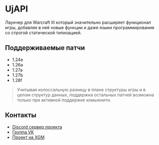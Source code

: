 # UjAPI

Лаунчер для Warcraft III который значительно расширяет функционал игры, добавляя в неё новые функции и даже языки
программирования со строгой статической типизацией.

## Поддерживаемые патчи

- 1.24e
- 1.26a
- 1.27a
- 1.27b
- 1.28f

> Учитывая колоссальную разницу в плане структуры игры и в целом структур данных, поддержка остальных патчей возможна
> только при активной поддержке комьюнити.

## Контакты

- [Discord сервер проекта](https://discord.com/invite/mpvASEcujC)
- [Группа VK](https://vk.com/unryzeworkshop)
- [Проект на XGM](https://xgm.guru/p/ujapi)
